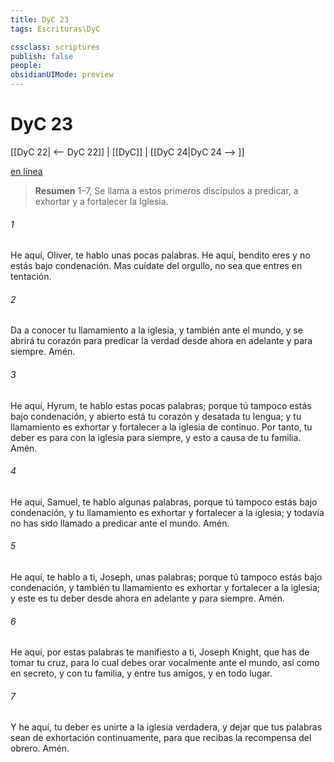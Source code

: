 ```yaml
---
title: DyC 23
tags: Escrituras\DyC

cssclass: scriptures
publish: false
people:
obsidianUIMode: preview
---
```


# DyC 23
[[DyC 22| <-- DyC 22]] | [[DyC]] | [[DyC 24|DyC 24 --> ]]

[en línea](https://churchofjesuschrist.org/study/scriptures/dc-testament/dc/23?lang=spa)

> __Resumen__
1–7, Se llama a estos primeros discípulos a predicar, a exhortar y a fortalecer la Iglesia.

###### 1 
He aquí, Oliver, te hablo unas pocas palabras. He aquí, bendito eres y no estás bajo condenación. Mas cuídate del orgullo, no sea que entres en tentación.

###### 2 
Da a conocer tu llamamiento a la iglesia, y también ante el mundo, y se abrirá tu corazón para predicar la verdad desde ahora en adelante y para siempre. Amén.

###### 3 
He aquí, Hyrum, te hablo estas pocas palabras; porque tú tampoco estás bajo condenación, y abierto está tu corazón y desatada tu lengua; y tu llamamiento es exhortar y fortalecer a la iglesia de continuo. Por tanto, tu deber es para con la iglesia para siempre, y esto a causa de tu familia. Amén.

###### 4 
He aquí, Samuel, te hablo algunas palabras, porque tú tampoco estás bajo condenación, y tu llamamiento es exhortar y fortalecer a la iglesia; y todavía no has sido llamado a predicar ante el mundo. Amén.

###### 5 
He aquí, te hablo a ti, Joseph, unas palabras; porque tú tampoco estás bajo condenación, y también tu llamamiento es exhortar y fortalecer a la iglesia; y este es tu deber desde ahora en adelante y para siempre. Amén.

###### 6 
He aquí, por estas palabras te manifiesto a ti, Joseph Knight, que has de tomar tu cruz, para lo cual debes orar vocalmente ante el mundo, así como en secreto, y con tu familia, y entre tus amigos, y en todo lugar.

###### 7 
Y he aquí, tu deber es unirte a la iglesia verdadera, y dejar que tus palabras sean de exhortación continuamente, para que recibas la recompensa del obrero. Amén.

